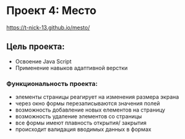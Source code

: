 # Проект 4: Место

https://t-nick-13.github.io/mesto/

## Цель проекта:
* Освоение Java Script 
* Применение навыков адаптивной верстки

### Функциональность проекта:
* элементы страницы реагирует на изменения размера экрана
* через окно формы перезаписываются значения полей
* возможность добавление новых елементов на страницу
* возможность удаление элементов со страницы
* все формы имеют плавность открытия/ закрытия
* происходит валидация вводимых данных в формах


